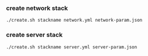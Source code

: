 ### create network stack

`./create.sh stackname network.yml network-param.json`

### create server stack

`./create.sh stackname server.yml server-param.json`
